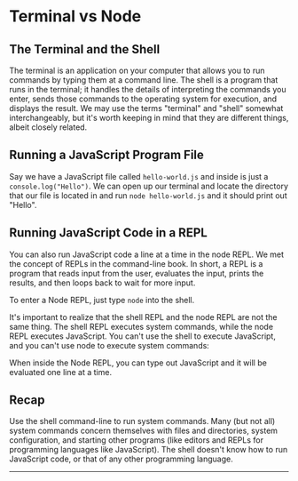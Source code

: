 # Terminal vs Node

## The Terminal and the Shell

The terminal is an application on your computer that allows you to run commands by typing them at a command line. The shell is a program that runs in the terminal; it handles the details of interpreting the commands you enter, sends those commands to the operating system for execution, and displays the result. We may use the terms "terminal" and "shell" somewhat interchangeably, but it's worth keeping in mind that they are different things, albeit closely related.

## Running a JavaScript Program File

Say we have a JavaScript file called `hello-world.js` and inside is just a `console.log("Hello")`. We can open up our terminal and locate the directory that our file is located in and run `node hello-world.js` and it should print out "Hello".

## Running JavaScript Code in a REPL

You can also run JavaScript code a line at a time in the node REPL. We met the concept of REPLs in the command-line book. In short, a REPL is a program that reads input from the user, evaluates the input, prints the results, and then loops back to wait for more input.

To enter a Node REPL, just type `node` into the shell.

It's important to realize that the shell REPL and the node REPL are not the same thing. The shell REPL executes system commands, while the node REPL executes JavaScript. You can't use the shell to execute JavaScript, and you can't use node to execute system commands:

When inside the Node REPL, you can type out JavaScript and it will be evaluated one line at a time.

## Recap

Use the shell command-line to run system commands. Many (but not all) system commands concern themselves with files and directories, system configuration, and starting other programs (like editors and REPLs for programming languages like JavaScript). The shell doesn't know how to run JavaScript code, or that of any other programming language.

---
